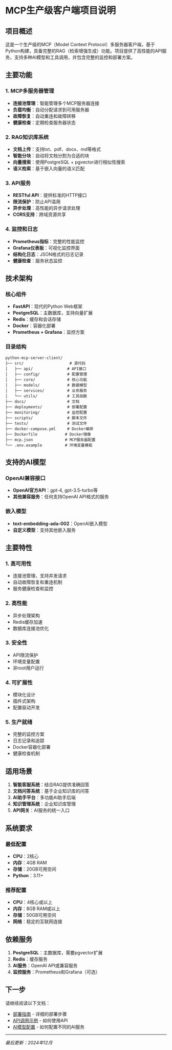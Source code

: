 # MCP生产级客户端项目说明

## 项目概述

这是一个生产级的MCP（Model Context Protocol）多服务器客户端，基于Python构建，具备完整的RAG（检索增强生成）功能。项目提供了高性能的API服务，支持多种AI模型和工具调用，并包含完整的监控和部署方案。

## 主要功能

### 1. MCP多服务器管理
- **连接池管理**：智能管理多个MCP服务器连接
- **负载均衡**：自动分配请求到可用服务器
- **故障恢复**：自动重连和故障转移
- **健康检查**：定期检查服务器状态

### 2. RAG知识库系统
- **文档上传**：支持txt、pdf、docx、md等格式
- **智能分块**：自动将文档分割为合适的块
- **向量搜索**：使用PostgreSQL + pgvector进行相似性搜索
- **语义检索**：基于嵌入向量的语义匹配

### 3. API服务
- **RESTful API**：提供标准的HTTP接口
- **限流保护**：防止API滥用
- **异步处理**：高性能的异步请求处理
- **CORS支持**：跨域资源共享

### 4. 监控和日志
- **Prometheus指标**：完整的性能监控
- **Grafana仪表板**：可视化监控界面
- **结构化日志**：JSON格式的日志记录
- **健康检查**：服务状态监控

## 技术架构

### 核心组件
- **FastAPI**：现代的Python Web框架
- **PostgreSQL**：主数据库，支持向量扩展
- **Redis**：缓存和会话存储
- **Docker**：容器化部署
- **Prometheus + Grafana**：监控方案

### 目录结构
```
python-mcp-server-client/
├── src/                    # 源代码
│   ├── api/               # API接口
│   ├── config/            # 配置管理
│   ├── core/              # 核心功能
│   ├── models/            # 数据模型
│   ├── services/          # 业务服务
│   └── utils/             # 工具函数
├── docs/                  # 文档
├── deployments/           # 部署配置
├── monitoring/            # 监控配置
├── scripts/               # 脚本文件
├── tests/                 # 测试文件
├── docker-compose.yml     # Docker编排
├── Dockerfile            # Docker镜像
├── mcp.json              # MCP服务器配置
└── .env.example          # 环境变量模板
```

## 支持的AI模型

### OpenAI兼容接口
- **OpenAI官方API**：gpt-4, gpt-3.5-turbo等
- **其他兼容服务**：任何支持OpenAI API格式的服务

### 嵌入模型
- **text-embedding-ada-002**：OpenAI嵌入模型
- **自定义模型**：支持其他嵌入服务

## 主要特性

### 1. 高可用性
- 连接池管理，支持并发请求
- 自动故障恢复和重连机制
- 服务健康检查和监控

### 2. 高性能
- 异步处理架构
- Redis缓存加速
- 数据库连接池优化

### 3. 安全性
- API限流保护
- 环境变量配置
- 非root用户运行

### 4. 可扩展性
- 模块化设计
- 插件式架构
- 配置驱动开发

### 5. 生产就绪
- 完整的监控方案
- 日志记录和追踪
- Docker容器化部署
- 健康检查机制

## 适用场景

1. **智能客服系统**：结合RAG提供准确回答
2. **文档问答系统**：基于企业知识库的问答
3. **AI助手平台**：多功能AI助手后端
4. **知识管理系统**：企业知识库管理
5. **API网关**：AI服务的统一入口

## 系统要求

### 最低配置
- **CPU**：2核心
- **内存**：4GB RAM
- **存储**：20GB可用空间
- **Python**：3.11+

### 推荐配置
- **CPU**：4核心或以上
- **内存**：8GB RAM或以上
- **存储**：50GB可用空间
- **网络**：稳定的互联网连接

## 依赖服务

1. **PostgreSQL**：主数据库，需要pgvector扩展
2. **Redis**：缓存服务
3. **AI服务**：OpenAI API或兼容服务
4. **监控服务**：Prometheus和Grafana（可选）

## 下一步

请继续阅读以下文档：
- [部署指南](部署指南.md) - 详细的部署步骤
- [API调用示例](API调用示例.md) - 如何使用API
- [AI模型配置](AI模型配置.md) - 如何配置不同的AI服务

---

*最后更新：2024年12月*